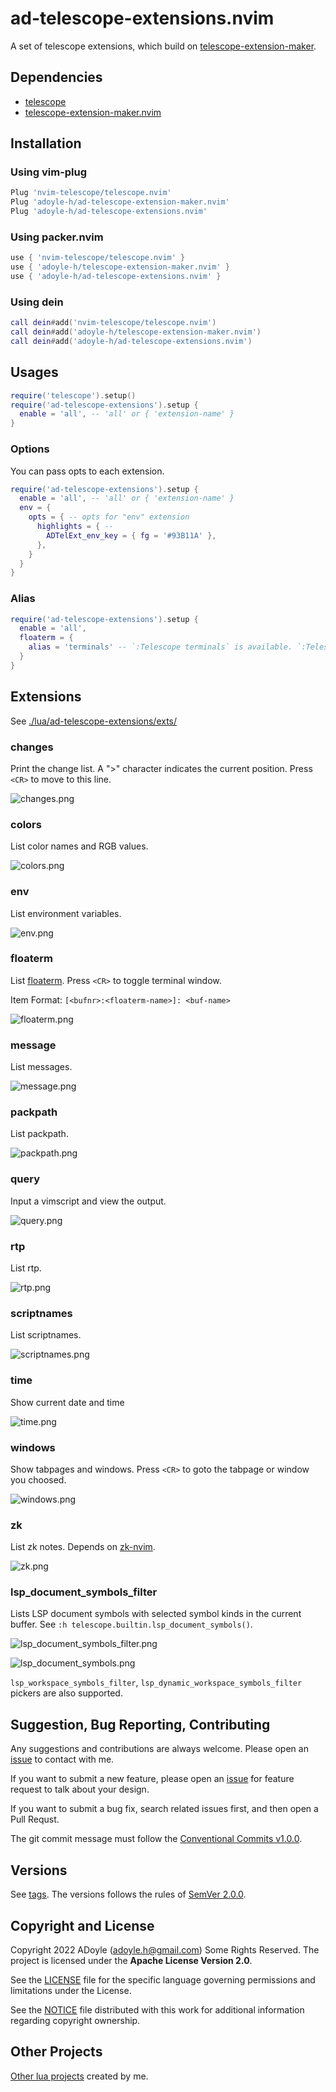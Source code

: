 # ad-telescope-extensions.nvim

A set of telescope extensions, which build on [telescope-extension-maker](https://github.com/adoyle-h/telescope-extension-maker.nvim).

## Dependencies

- [telescope](https://github.com/nvim-telescope/telescope.nvim)
- [telescope-extension-maker.nvim](https://github.com/adoyle-h/telescope-extension-maker.nvim)

## Installation

### Using vim-plug

```lua
Plug 'nvim-telescope/telescope.nvim'
Plug 'adoyle-h/ad-telescope-extension-maker.nvim'
Plug 'adoyle-h/ad-telescope-extensions.nvim'
```

### Using packer.nvim

```lua
use { 'nvim-telescope/telescope.nvim' }
use { 'adoyle-h/telescope-extension-maker.nvim' }
use { 'adoyle-h/ad-telescope-extensions.nvim' }
```

### Using dein

```lua
call dein#add('nvim-telescope/telescope.nvim')
call dein#add('adoyle-h/telescope-extension-maker.nvim')
call dein#add('adoyle-h/ad-telescope-extensions.nvim')
```

## Usages

```lua
require('telescope').setup()
require('ad-telescope-extensions').setup {
  enable = 'all', -- 'all' or { 'extension-name' }
}
```

### Options

You can pass opts to each extension.

```lua
require('ad-telescope-extensions').setup {
  enable = 'all', -- 'all' or { 'extension-name' }
  env = {
    opts = { -- opts for "env" extension
      highlights = { --
        ADTelExt_env_key = { fg = '#93B11A' },
      },
    }
  }
}
```

### Alias

```lua
require('ad-telescope-extensions').setup {
  enable = 'all',
  floaterm = {
    alias = 'terminals' -- `:Telescope terminals` is available. `:Telescope floaterm` is unavailable.
  }
}
```

## Extensions

See [./lua/ad-telescope-extensions/exts/](./lua/ad-telescope-extensions/exts)

### changes

Print the change list.  A ">" character indicates the current position.
Press `<CR>` to move to this line.

![changes.png](https://media.githubusercontent.com/media/adoyle-h/_imgs/master/github/ad-telescope-extensions.nvim/changes.png)

### colors

List color names and RGB values.

![colors.png](https://media.githubusercontent.com/media/adoyle-h/_imgs/master/github/ad-telescope-extensions.nvim/colors.png)

### env

List environment variables.

![env.png](https://media.githubusercontent.com/media/adoyle-h/_imgs/master/github/ad-telescope-extensions.nvim/env.png)

### floaterm

List [floaterm](https://github.com/voldikss/vim-floaterm). Press `<CR>` to toggle terminal window.

Item Format: `[<bufnr>:<floaterm-name>]: <buf-name>`

![floaterm.png](https://media.githubusercontent.com/media/adoyle-h/_imgs/master/github/ad-telescope-extensions.nvim/floaterm.png)

### message

List messages.

![message.png](https://media.githubusercontent.com/media/adoyle-h/_imgs/master/github/ad-telescope-extensions.nvim/message.png)

### packpath

List packpath.

![packpath.png](https://media.githubusercontent.com/media/adoyle-h/_imgs/master/github/ad-telescope-extensions.nvim/packpath.png)

### query

Input a vimscript and view the output.

![query.png](https://media.githubusercontent.com/media/adoyle-h/_imgs/master/github/ad-telescope-extensions.nvim/query.png)

### rtp

List rtp.

![rtp.png](https://media.githubusercontent.com/media/adoyle-h/_imgs/master/github/ad-telescope-extensions.nvim/rtp.png)

### scriptnames

List scriptnames.

![scriptnames.png](https://media.githubusercontent.com/media/adoyle-h/_imgs/master/github/ad-telescope-extensions.nvim/scriptnames.png)

### time

Show current date and time

![time.png](https://media.githubusercontent.com/media/adoyle-h/_imgs/master/github/ad-telescope-extensions.nvim/time.png)

### windows

Show tabpages and windows. Press `<CR>` to goto the tabpage or window you choosed.

![windows.png](https://media.githubusercontent.com/media/adoyle-h/_imgs/master/github/ad-telescope-extensions.nvim/windows.png)

### zk

List zk notes. Depends on [zk-nvim](https://github.com/mickael-menu/zk-nvim).

![zk.png](https://media.githubusercontent.com/media/adoyle-h/_imgs/master/github/ad-telescope-extensions.nvim/zk.png)

### lsp_document_symbols_filter

Lists LSP document symbols with selected symbol kinds in the current buffer. See `:h telescope.builtin.lsp_document_symbols()`.

![lsp_document_symbols_filter.png](https://media.githubusercontent.com/media/adoyle-h/_imgs/master/github/ad-telescope-extensions.nvim/lsp_document_symbols_filter.png)

![lsp_document_symbols.png](https://media.githubusercontent.com/media/adoyle-h/_imgs/master/github/ad-telescope-extensions.nvim/lsp_document_symbols.png)

`lsp_workspace_symbols_filter`, `lsp_dynamic_workspace_symbols_filter` pickers are also supported.

## Suggestion, Bug Reporting, Contributing

Any suggestions and contributions are always welcome. Please open an [issue][] to contact with me.

If you want to submit a new feature, please open an [issue][] for feature request to talk about your design.

If you want to submit a bug fix, search related issues first, and then open a Pull Requst.

The git commit message must follow the [Conventional Commits v1.0.0](https://www.conventionalcommits.org/en/v1.0.0/).

## Versions

See [tags][].
The versions follows the rules of [SemVer 2.0.0](http://semver.org/).

## Copyright and License

Copyright 2022 ADoyle (adoyle.h@gmail.com) Some Rights Reserved.
The project is licensed under the **Apache License Version 2.0**.

See the [LICENSE][] file for the specific language governing permissions and limitations under the License.

See the [NOTICE][] file distributed with this work for additional information regarding copyright ownership.

## Other Projects

[Other lua projects](https://github.com/adoyle-h?tab=repositories&q=&type=source&language=lua&sort=stargazers) created by me.


<!-- Links -->

[LICENSE]: ./LICENSE
[NOTICE]: ./NOTICE
[tags]: https://github.com/adoyle-h/ad-telescope-extensions.nvim/tags
[issue]: https://github.com/adoyle-h/ad-telescope-extensions.nvim/issues
